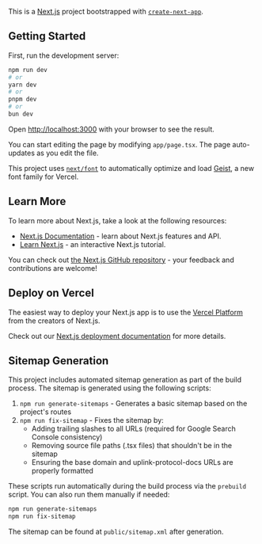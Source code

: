 This is a [Next.js](https://nextjs.org) project bootstrapped with [`create-next-app`](https://nextjs.org/docs/app/api-reference/cli/create-next-app).

## Getting Started

First, run the development server:

```bash
npm run dev
# or
yarn dev
# or
pnpm dev
# or
bun dev
```

Open [http://localhost:3000](http://localhost:3000) with your browser to see the result.

You can start editing the page by modifying `app/page.tsx`. The page auto-updates as you edit the file.

This project uses [`next/font`](https://nextjs.org/docs/app/building-your-application/optimizing/fonts) to automatically optimize and load [Geist](https://vercel.com/font), a new font family for Vercel.

## Learn More

To learn more about Next.js, take a look at the following resources:

- [Next.js Documentation](https://nextjs.org/docs) - learn about Next.js features and API.
- [Learn Next.js](https://nextjs.org/learn) - an interactive Next.js tutorial.

You can check out [the Next.js GitHub repository](https://github.com/vercel/next.js) - your feedback and contributions are welcome!

## Deploy on Vercel

The easiest way to deploy your Next.js app is to use the [Vercel Platform](https://vercel.com/new?utm_medium=default-template&filter=next.js&utm_source=create-next-app&utm_campaign=create-next-app-readme) from the creators of Next.js.

Check out our [Next.js deployment documentation](https://nextjs.org/docs/app/building-your-application/deploying) for more details.

## Sitemap Generation

This project includes automated sitemap generation as part of the build process. The sitemap is generated using the following scripts:

1. `npm run generate-sitemaps` - Generates a basic sitemap based on the project's routes
2. `npm run fix-sitemap` - Fixes the sitemap by:
   - Adding trailing slashes to all URLs (required for Google Search Console consistency)
   - Removing source file paths (.tsx files) that shouldn't be in the sitemap
   - Ensuring the base domain and uplink-protocol-docs URLs are properly formatted

These scripts run automatically during the build process via the `prebuild` script. You can also run them manually if needed:

```bash
npm run generate-sitemaps
npm run fix-sitemap
```

The sitemap can be found at `public/sitemap.xml` after generation.
